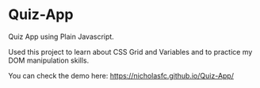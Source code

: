 # Quiz-App

Quiz App using Plain Javascript.

Used this project to learn about CSS Grid and Variables and to practice my DOM manipulation skills.

You can check the demo here: https://nicholasfc.github.io/Quiz-App/
